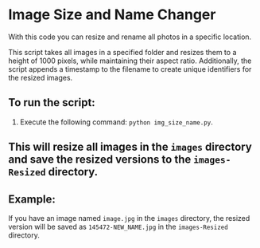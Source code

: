 <h1>Image Size and Name Changer</h1>

<p>With this code you can resize and rename all photos in a specific location. </p>
<p>This script takes all images in a specified folder and resizes them to a height of 1000 pixels, while maintaining their aspect ratio. Additionally, the script appends a timestamp to the filename to create unique identifiers for the resized images.</p>

<h2>To run the script:</h2>

<ol>
  <li>Execute the following command: <code>python img_size_name.py</code>.</li>
</ol>

<h2>This will resize all images in the <code>images</code> directory and save the resized versions to the <code>images-Resized</code> directory.</h2>

<h2>Example:</h2>

<p>If you have an image named <code>image.jpg</code> in the <code>images</code> directory, the resized version will be saved as <code>145472-NEW_NAME.jpg</code> in the <code>images-Resized</code> directory.</p>
